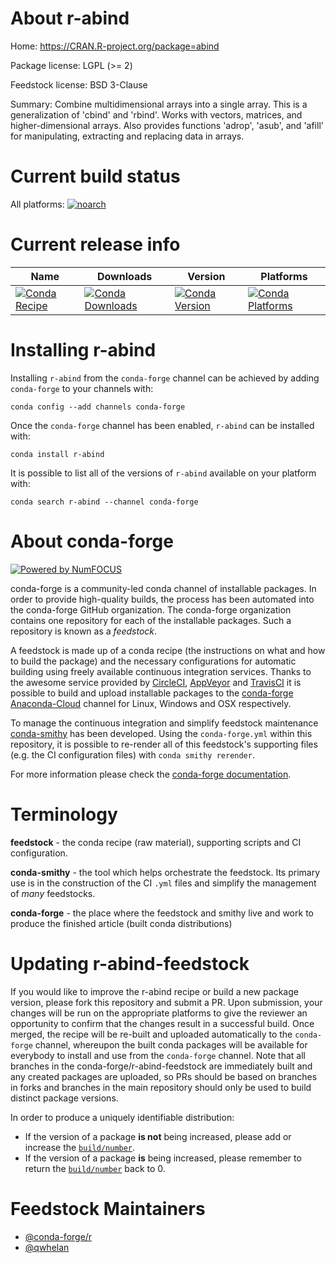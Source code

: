 <!--
# -*- mode: jinja -*-
-->

About r-abind
=============

Home: https://CRAN.R-project.org/package=abind

Package license: LGPL (>= 2)

Feedstock license: BSD 3-Clause

Summary: Combine multidimensional arrays into a single array. This is a generalization of 'cbind' and 'rbind'.  Works with vectors, matrices, and higher-dimensional arrays.  Also provides functions 'adrop', 'asub', and 'afill' for manipulating, extracting and replacing data in arrays.



Current build status
====================

All platforms:
[![noarch](https://img.shields.io/circleci/project/github/conda-forge/r-abind-feedstock/master.svg?label=noarch)](https://circleci.com/gh/conda-forge/r-abind-feedstock)

Current release info
====================

| Name | Downloads | Version | Platforms |
| --- | --- | --- | --- |
| [![Conda Recipe](https://img.shields.io/badge/recipe-r--abind-green.svg)](https://anaconda.org/conda-forge/r-abind) | [![Conda Downloads](https://img.shields.io/conda/dn/conda-forge/r-abind.svg)](https://anaconda.org/conda-forge/r-abind) | [![Conda Version](https://img.shields.io/conda/vn/conda-forge/r-abind.svg)](https://anaconda.org/conda-forge/r-abind) | [![Conda Platforms](https://img.shields.io/conda/pn/conda-forge/r-abind.svg)](https://anaconda.org/conda-forge/r-abind) |

Installing r-abind
==================

Installing `r-abind` from the `conda-forge` channel can be achieved by adding `conda-forge` to your channels with:

```
conda config --add channels conda-forge
```

Once the `conda-forge` channel has been enabled, `r-abind` can be installed with:

```
conda install r-abind
```

It is possible to list all of the versions of `r-abind` available on your platform with:

```
conda search r-abind --channel conda-forge
```


About conda-forge
=================

[![Powered by NumFOCUS](https://img.shields.io/badge/powered%20by-NumFOCUS-orange.svg?style=flat&colorA=E1523D&colorB=007D8A)](http://numfocus.org)

conda-forge is a community-led conda channel of installable packages.
In order to provide high-quality builds, the process has been automated into the
conda-forge GitHub organization. The conda-forge organization contains one repository
for each of the installable packages. Such a repository is known as a *feedstock*.

A feedstock is made up of a conda recipe (the instructions on what and how to build
the package) and the necessary configurations for automatic building using freely
available continuous integration services. Thanks to the awesome service provided by
[CircleCI](https://circleci.com/), [AppVeyor](https://www.appveyor.com/)
and [TravisCI](https://travis-ci.org/) it is possible to build and upload installable
packages to the [conda-forge](https://anaconda.org/conda-forge)
[Anaconda-Cloud](https://anaconda.org/) channel for Linux, Windows and OSX respectively.

To manage the continuous integration and simplify feedstock maintenance
[conda-smithy](https://github.com/conda-forge/conda-smithy) has been developed.
Using the ``conda-forge.yml`` within this repository, it is possible to re-render all of
this feedstock's supporting files (e.g. the CI configuration files) with ``conda smithy rerender``.

For more information please check the [conda-forge documentation](https://conda-forge.org/docs/).

Terminology
===========

**feedstock** - the conda recipe (raw material), supporting scripts and CI configuration.

**conda-smithy** - the tool which helps orchestrate the feedstock.
                   Its primary use is in the construction of the CI ``.yml`` files
                   and simplify the management of *many* feedstocks.

**conda-forge** - the place where the feedstock and smithy live and work to
                  produce the finished article (built conda distributions)


Updating r-abind-feedstock
==========================

If you would like to improve the r-abind recipe or build a new
package version, please fork this repository and submit a PR. Upon submission,
your changes will be run on the appropriate platforms to give the reviewer an
opportunity to confirm that the changes result in a successful build. Once
merged, the recipe will be re-built and uploaded automatically to the
`conda-forge` channel, whereupon the built conda packages will be available for
everybody to install and use from the `conda-forge` channel.
Note that all branches in the conda-forge/r-abind-feedstock are
immediately built and any created packages are uploaded, so PRs should be based
on branches in forks and branches in the main repository should only be used to
build distinct package versions.

In order to produce a uniquely identifiable distribution:
 * If the version of a package **is not** being increased, please add or increase
   the [``build/number``](https://conda.io/docs/user-guide/tasks/build-packages/define-metadata.html#build-number-and-string).
 * If the version of a package **is** being increased, please remember to return
   the [``build/number``](https://conda.io/docs/user-guide/tasks/build-packages/define-metadata.html#build-number-and-string)
   back to 0.

Feedstock Maintainers
=====================

* [@conda-forge/r](https://github.com/conda-forge/r/)
* [@qwhelan](https://github.com/qwhelan/)

